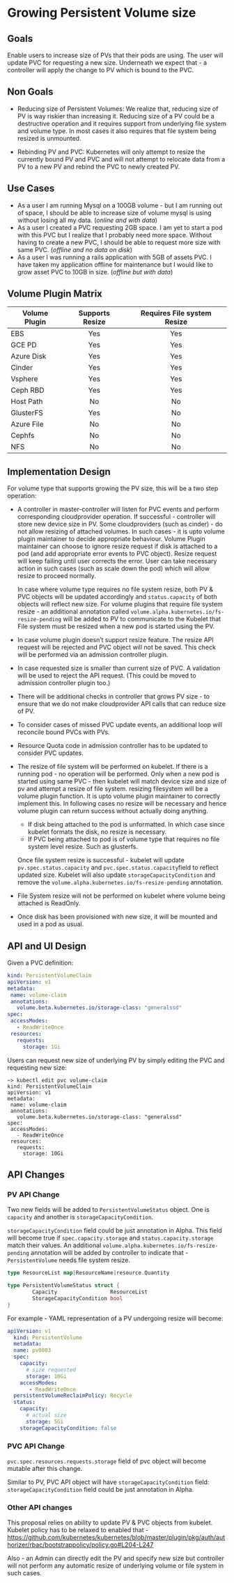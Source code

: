 # Growing Persistent Volume size

## Goals

Enable users to increase size of PVs that their pods are using. The user will update PVC for requesting a new size. Underneath we expect that - a controller will apply the change to PV which is bound to the PVC.

## Non Goals

* Reducing size of Persistent Volumes: We realize that, reducing size of PV is way riskier than increasing it. Reducing size of a PV could be a destructive operation and it requires support from underlying file system and volume type. In most cases it also requires that file system being resized is unmounted.

* Rebinding PV and PVC: Kubernetes will only attempt to resize the currently bound PV and PVC and will not attempt to relocate data  from a PV to a new PV and rebind the PVC to newly created PV.

## Use Cases

* As a user I am running Mysql on a 100GB volume - but I am running out of space, I should be able to increase size of volume mysql is using without losing all my data. (*online and with data*)
* As a user I created a PVC requesting 2GB space. I am yet to start a pod with this PVC but I realize that I probably need more space. Without having to create a new PVC, I should be able to request more size with same PVC. (*offline and no data on disk*)
* As a user I was running a rails application with 5GB of assets PVC. I have taken my application offline for maintenance but I would like to grow asset PVC to 10GB in size. (*offline but with data*)

## Volume Plugin Matrix


| Volume Plugin   | Supports Resize   | Requires File system Resize |
| ----------------| :---------------: | :--------------------------:|
| EBS             | Yes               | Yes                         |
| GCE PD          | Yes               | Yes                         |
| Azure Disk      | Yes               | Yes                         |
| Cinder          | Yes               | Yes                         |
| Vsphere         | Yes               | Yes                         |
| Ceph RBD        | Yes               | Yes                         |
| Host Path       | No                | No                          |
| GlusterFS       | Yes               | No                          |
| Azure File      | No                | No                          |
| Cephfs          | No                | No                          |
| NFS             | No                | No                          |


## Implementation Design

For volume type that supports growing the PV size, this will be a two step operation:

* A controller in master-controller will listen for PVC events and perform corresponding cloudprovider operation. If successful - controller will store new device size in PV. Some cloudproviders (such as cinder) - do not allow resizing of attached volumes. In such cases - it is upto volume plugin maintainer to decide appropriate behaviour. Volume Plugin maintainer can choose to ignore resize request if disk is attached to a pod (and add appropriate error events to PVC object).  Resize request will keep failing until user corrects the error. User can take necessary action in such cases (such as scale down the pod) which will allow resize to proceed normally.

  In case where volume type requires no file system resize, both PV & PVC objects will be updated accordingly and `status.capacity` of both objects will reflect new size.
  For volume plugins that require file system resize - an additional annotation called `volume.alpha.kubernetes.io/fs-resize-pending` will be added to PV to communicate
  to the Kubelet that File system must be resized when a new pod is started using the PV.

* In case volume plugin doesn’t support resize feature. The resize API request will be rejected and PVC object will not be saved. This check will be performed via an admission controller plugin.

* In case requested size is smaller than current size of PVC. A validation will be used to reject the API request. (This could be moved to admission controller plugin too.)

* There will be additional checks in controller that grows PV size - to ensure that we do not make cloudprovider API calls that can reduce size of PV.

* To consider cases of missed PVC update events, an additional loop will reconcile bound PVCs with PVs.

* Resource Quota code in admission controller has to be updated to consider PVC updates.

* The resize of file system will be performed on kubelet. If there is a running pod - no operation will be performed. Only when a new pod is started using same PVC - then kubelet will match device size and size of pv and attempt a resize of file system.  resizing filesystem will be a volume plugin function. It is upto volume plugin maintainer to correctly implement this. In following cases no resize will be necessary and hence volume plugin can return success without actually doing anything.

  * If disk being attached to the pod is unformatted. In which case since kubelet formats the disk, no resize is necessary.
  * If PVC being attached to pod is of volume type that requires no file system level resize. Such as glusterfs.

  Once file system resize is successful - kubelet will update `pv.spec.status.capacity` and `pvc.spec.status.capacity`field to reflect updated size. Kubelet will also
  update `storageCapacityCondition` and remove the `volume.alpha.kubernetes.io/fs-resize-pending` annotation.

* File System resize will not be performed on kubelet where volume being attached is ReadOnly.
* Once disk has been provisioned with new size, it will be mounted and used in a pod as usual.

## API and UI Design

Given a PVC definition:

```yaml
kind: PersistentVolumeClaim
apiVersion: v1
metadata:
 name: volume-claim
 annotations:
   volume.beta.kubernetes.io/storage-class: "generalssd"
spec:
 accessModes:
   - ReadWriteOnce
 resources:
   requests:
     storage: 1Gi
```

Users can request new size of underlying PV by simply editing the PVC and requesting new size:

```
~> kubectl edit pvc volume-claim
kind: PersistentVolumeClaim
apiVersion: v1
metadata:
 name: volume-claim
 annotations:
   volume.beta.kubernetes.io/storage-class: "generalssd"
spec:
 accessModes:
   - ReadWriteOnce
 resources:
   requests:
     storage: 10Gi
```

## API Changes

### PV API Change

Two new fields will be added to `PersistentVolumeStatus` object. One is `capacity` and another is `storageCapacityCondition`.

`storageCapacityCondition` field could be just annotation in Alpha. This field will become true if `spec.capacity.storage` and `status.capacity.storage` match their values.
An additional `volume.alpha.kubernetes.io/fs-resize-pending` annotation will be added by controller to indicate that - `PersistentVolume` needs file system resize.


```go
type ResourceList map[ResourceName]resource.Quantity

type PersistentVolumeStatus struct {
        Capacity                 ResourceList
        StorageCapacityCondition bool
}
```

For example - YAML representation of a PV undergoing resize will become:

```yaml
apiVersion: v1
  kind: PersistentVolume
  metadata:
  name: pv0003
  spec:
    capacity:
      # size requested
      storage: 10Gi
    accessModes:
       - ReadWriteOnce
  persistentVolumeReclaimPolicy: Recycle
  status:
    capacity:
      # actual size
      storage: 5Gi
    storageCapacityCondition: false
```


### PVC API Change

`pvc.spec.resources.requests.storage` field of pvc object will become mutable after this change.

Similar to PV, PVC API object will have `storageCapacityCondition` field:
`storageCapacityCondition` field could be just annotation in Alpha.

### Other API changes

This proposal relies on ability to update PV & PVC objects from kubelet. Kubelet policy has to be relaxed
to enabled that - https://github.com/kubernetes/kubernetes/blob/master/plugin/pkg/auth/authorizer/rbac/bootstrappolicy/policy.go#L204-L247

Also - an Admin can directly edit the PV and specify new size but controller will not perform
any automatic resize of underlying volume or file system in such cases.
